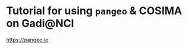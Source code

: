 # Tutorial for using `pangeo` & COSIMA on Gadi@NCI

<!-- {% include "call_contribute.md" %}  - commented to fix terminal warnings -->

https://pangeo.io